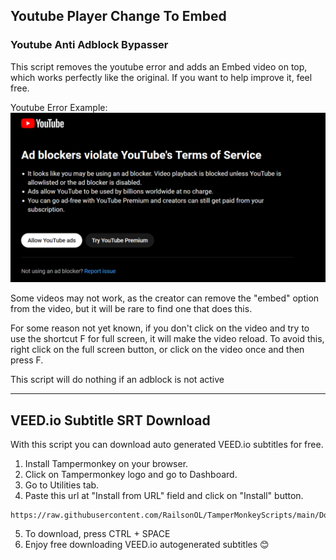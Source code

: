 ## Youtube Player Change To Embed
### Youtube Anti Adblock Bypasser

This script removes the youtube error and adds an Embed video on top, which works perfectly like the original. If you want to help improve it, feel free.

Youtube Error Example:
![ad blockers violate youtube's terms of service](/screenshots/yt-error-message.png)

Some videos may not work, as the creator can remove the "embed" option from the video, but it will be rare to find one that does this.

For some reason not yet known, if you don't click on the video and try to use the shortcut F for full screen, it will make the video reload.
To avoid this, right click on the full screen button, or click on the video once and then press F.

This script will do nothing if an adblock is not active

***

## VEED.io Subtitle SRT Download
With this script you can download auto generated VEED.io subtitles for free.
1) Install Tampermonkey on your browser.
2) Click on Tampermonkey logo and go to Dashboard.
3) Go to Utilities tab.
4) Paste this url at "Install from URL" field and click on "Install" button.
```
https://raw.githubusercontent.com/RailsonOL/TamperMonkeyScripts/main/Download%20SRT%20Veed.io.js
```
5) To download, press CTRL + SPACE
6) Enjoy free downloading VEED.io autogenerated subtitles 😊
